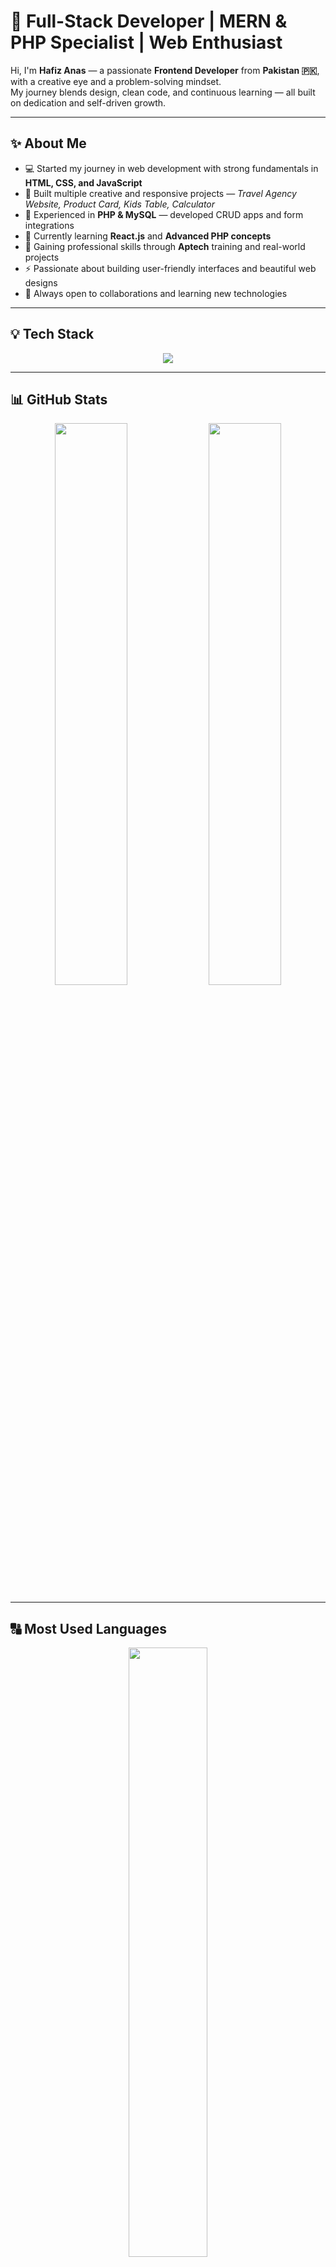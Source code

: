 # 🚀 Full-Stack Developer | MERN & PHP Specialist | Web Enthusiast

Hi, I'm **Hafiz Anas** — a passionate **Frontend Developer** from **Pakistan 🇵🇰**, with a creative eye and a problem-solving mindset.  
My journey blends design, clean code, and continuous learning — all built on dedication and self-driven growth.

---

## ✨ About Me

- 💻 Started my journey in web development with strong fundamentals in **HTML, CSS, and JavaScript**
- 🎨 Built multiple creative and responsive projects — *Travel Agency Website, Product Card, Kids Table, Calculator*
- 🧩 Experienced in **PHP & MySQL** — developed CRUD apps and form integrations
- 🌱 Currently learning **React.js** and **Advanced PHP concepts**
- 🧠 Gaining professional skills through **Aptech** training and real-world projects
- ⚡ Passionate about building user-friendly interfaces and beautiful web designs
- 🚀 Always open to collaborations and learning new technologies

---

## 💡 Tech Stack

<p align="center">
  <img src="https://skillicons.dev/icons?i=html,css,js,php,mysql,react,bootstrap,github" target = "_blank" />
</p>

---

## 📊 GitHub Stats

<p align="center">
  <img src="https://github-readme-stats.vercel.app/api?username=anasshazad324&show_icons=true&theme=tokyonight&hide_border=true" width="48%">
  <img src="https://github-readme-streak-stats.herokuapp.com/?user=anasshazad324&theme=tokyonight&hide_border=true" width="48%">
</p>

---

## 🔠 Most Used Languages

<p align="center">
  <img src="https://github-readme-stats.vercel.app/api/top-langs/?username=anasshazad324&layout=compact&theme=tokyonight&hide_border=true" width="50%">
</p>

---

## 🌐 Connect With Me

<p align="center">
  <a href="https://instagram.com/YOUR_INSTAGRAM" target="_blank">
    <img src="https://img.shields.io/badge/Instagram-E4405F?style=for-the-badge&logo=instagram&logoColor=white"/>
  </a>
  <a href="mailto:YOUR_EMAIL@gmail.com" target="_blank">
    <img src="https://img.shields.io/badge/Gmail-D14836?style=for-the-badge&logo=gmail&logoColor=white"/>
  </a>
  <a href="https://linkedin.com/in/YOUR_LINKEDIN" target="_blank">
    <img src="https://img.shields.io/badge/LinkedIn-0A66C2?style=for-the-badge&logo=linkedin&logoColor=white"/>
  </a>
  <a href="https://facebook.com/YOUR_FACEBOOK" target="_blank">
    <img src="https://img.shields.io/badge/Facebook-1877F2?style=for-the-badge&logo=facebook&logoColor=white"/>
  </a>
</p>

---



---

## 💬 Quote

> *“Code is like humor. When you have to explain it, it’s bad.”* — Cory House

⭐️ **Crafted with ❤️ by Hafiz Anas**
